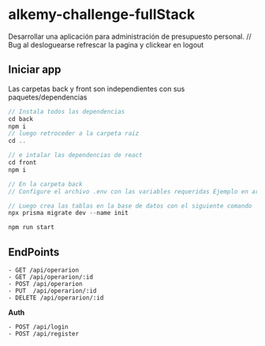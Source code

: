 # alkemy-challenge-fullStack
Desarrollar una aplicación para administración de presupuesto personal.
// Bug al desloguearse refrescar la pagina y clickear en logout

## Iniciar app
Las carpetas back y front son independientes con sus paquetes/dependencias 
```js
// Instala todos las dependencias
cd back
npm i
// luego retroceder a la carpeta raiz 
cd ..

// e intalar las dependencias de react
cd front
npm i

// En la carpeta back
// Configure el archivo .env con las variables requeridas Ejemplo en archivo env.example

// Luego crea las tablas en la base de datos con el siguiente comando
npx prisma migrate dev --name init

npm run start
```

## EndPoints

    - GET /api/operarion
    - GET /api/operarion/:id
    - POST /api/operarion
    - PUT  /api/operarion/:id
    - DELETE /api/operarion/:id

**Auth**

    - POST /api/login
    - POST /api/register
